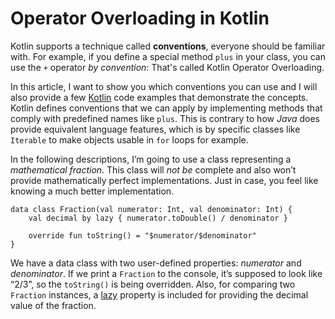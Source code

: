 # Operator Overloading in Kotlin

Kotlin supports a technique called **conventions**, everyone should be familiar with. For example, if you define a special method `plus` in your class, you can use the `+` operator *by convention*: That's called Kotlin Operator Overloading.

In this article, I want to show you which conventions you can use and I will also provide a few [Kotlin](http://kotlinlang.org) code examples that demonstrate the concepts. Kotlin defines conventions that we can apply by implementing methods that comply with predefined names like `plus`. This is contrary to how *Java* does provide equivalent language features, which is by specific classes like `Iterable` to make objects usable in `for` loops for example.

In the following descriptions, I’m going to use a class representing a *mathematical fraction*. This class will *not be*
 complete and also won’t provide mathematically perfect implementations.
 Just in case, you feel like knowing a much better implementation.

```kotli
data class Fraction(val numerator: Int, val denominator: Int) {
    val decimal by lazy { numerator.toDouble() / denominator }

    override fun toString() = "$numerator/$denominator"
}
```

We have a data class with two user-defined properties: *numerator* and *denominator*. If we print a `Fraction` to the console, it’s supposed to look like “2/3”, so the `toString()` is being overridden. Also, for comparing two `Fraction` instances, a [lazy](https://kotlinlang.org/docs/reference/delegated-properties.html) property is included for providing the decimal value of the fraction.

